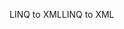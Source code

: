 <span data-ttu-id="72a0a-101">LINQ to XML</span><span class="sxs-lookup"><span data-stu-id="72a0a-101">LINQ to XML</span></span>